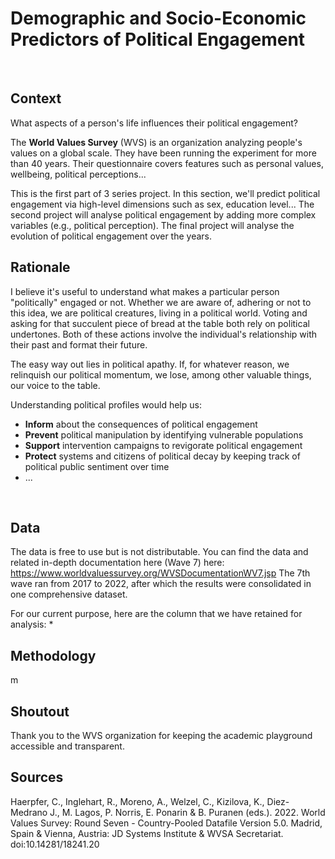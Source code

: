# Demographic and Socio-Economic Predictors of Political Engagement
<br/>

## Context 
What aspects of a person's life influences their political engagement? 

The **World Values Survey** (WVS) is an organization analyzing people's values on a global scale.
They have been running the experiment for more than 40 years. 
Their questionnaire covers features such as personal values, wellbeing, political perceptions...

This is the first part of 3 series project.
In this section, we'll predict political engagement via high-level dimensions such as sex, education level...
The second project will analyse political engagement by adding more complex variables (e.g., political perception).
The final project will analyse the evolution of political engagement over the years. 
<br/>

## Rationale
I believe it's useful to understand what makes a particular person "politically" engaged or not.
Whether we are aware of, adhering or not to this idea, we are political creatures, living in a political world.
Voting and asking for that succulent piece of bread at the table both rely on political undertones.
Both of these actions involve the individual's relationship with their past and format their future.  

The easy way out lies in political apathy. 
If, for whatever reason, we relinquish our political momentum, we lose, among other valuable things, our voice to the table.

Understanding political profiles would help us:
* **Inform** about the consequences of political engagement 
* **Prevent** political manipulation by identifying vulnerable populations 
* **Support** intervention campaigns to revigorate political engagement
* **Protect** systems and citizens of political decay by keeping track of political public sentiment over time
* ...  
<br/>

## Data
The data is free to use but is not distributable.
You can find the data and related in-depth documentation here (Wave 7) here: https://www.worldvaluessurvey.org/WVSDocumentationWV7.jsp
The 7th wave ran from 2017 to 2022, after which the results were consolidated in one comprehensive dataset.

For our current purpose, here are the column that we have retained for analysis:
* 
<br/>

## Methodology
m
<br/>

## Shoutout 
Thank you to the WVS organization for keeping the academic playground accessible and transparent.
<br/>

## Sources
Haerpfer, C., Inglehart, R., Moreno, A., Welzel, C., Kizilova, K., Diez-Medrano J., M. Lagos, P. Norris, E. Ponarin & B. Puranen (eds.). 2022. World Values Survey: Round Seven - Country-Pooled Datafile Version 5.0. Madrid, Spain & Vienna, Austria: JD Systems Institute & WVSA Secretariat. doi:10.14281/18241.20
